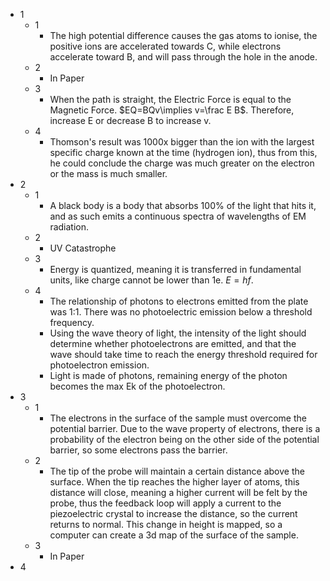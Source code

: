 - 1
	- 1
		- The high potential difference causes the gas atoms to ionise, the positive ions are accelerated towards C, while electrons accelerate toward B, and will pass through the hole in the anode.
	- 2
		- In Paper
	- 3
		- When the path is straight, the Electric Force is equal to the Magnetic Force. $EQ=BQv\implies v=\frac E B$. Therefore, increase E or decrease B to increase v.
	- 4
		- Thomson's result was 1000x bigger than the ion with the largest specific charge known at the time (hydrogen ion), thus from this, he could conclude the charge was much greater on the electron or the mass is much smaller.
- 2
	- 1
		- A black body is a body that absorbs 100% of the light that hits it, and as such emits a continuous spectra of wavelengths of EM radiation.
	- 2
		- UV Catastrophe
	- 3
		- Energy is quantized, meaning it is transferred in fundamental units, like charge cannot be lower than 1e. $E=hf$.
	- 4
		- The relationship of photons to electrons emitted from the plate was 1:1. There was no photoelectric emission below a threshold frequency.
		- Using the wave theory of light, the intensity of the light should determine whether photoelectrons are emitted, and that the wave should take time to reach the energy threshold required for photoelectron emission.
		- Light is made of photons, remaining energy of the photon becomes the max Ek of the photoelectron.
- 3
	- 1
		- The electrons in the surface of the sample must overcome the potential barrier. Due to the wave property of electrons, there is a probability of the electron being on the other side of the potential barrier, so some electrons pass the barrier.
	- 2
		- The tip of the probe will maintain a certain distance above the surface. When the tip reaches the higher layer of atoms, this distance will close, meaning a higher current will be felt by the probe, thus the feedback loop will apply a current to the piezoelectric crystal to increase the distance, so the current returns to normal. This change in height is mapped, so a computer can create a 3d map of the surface of the sample.
	- 3
		- In Paper
- 4